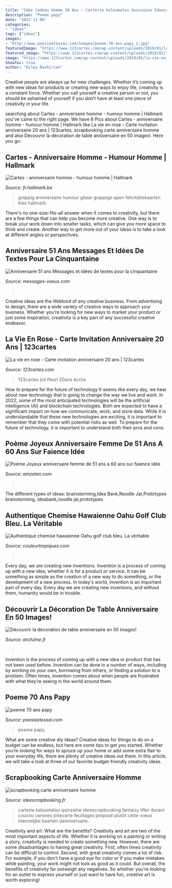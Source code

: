 ```yaml
---
title: "Idée Cadeau Homme 18 Ans ~ Carterie Kaloumalou Quinzaine Ideescrapbooking Fantaisy Lifter Durant Coucou Varones Joliecarte Feuillages Proposé Plutôt Cette Voeux Mannelijke Kaarten Danniversaire"
description: "Poeme papy"
date: "2022-11-06"
categories:
- "ideas"
tags: ["ideas"]
images:
- "http://www.poesieetessai.com/images/poeme-70-ans-papy_1.jpg"
featuredImage: "https://www.123cartes.com/wp-content/uploads/2019/01/la-vie-en-rose-invitation-anniversaire-20ans-123cartes.jpg"
featured_image: "https://www.123cartes.com/wp-content/uploads/2019/01/la-vie-en-rose-invitation-anniversaire-20ans-123cartes.jpg"
image: "https://www.123cartes.com/wp-content/uploads/2019/01/la-vie-en-rose-invitation-anniversaire-20ans-123cartes.jpg"
ShowToc: true
author: "Riley Bashirian"
---
```



Creative people are always up for new challenges. Whether it’s coming up with new ideas for products or creating new ways to enjoy life, creativity is a constant force. Whether you call yourself a creative person or not, you should be ashamed of yourself if you don’t have at least one piece of creativity in your life.

	

		
searching about Cartes - anniversaire homme - humour homme | Hallmark you've came to the right page. We have 8 Pics about Cartes - anniversaire homme - humour homme | Hallmark like La vie en rose - Carte invitation anniversaire 20 ans | 123cartes, scrapbooking carte anniversaire homme and also Découvrir la décoration de table anniversaire en 50 images!. Here you go:
		
    
## Cartes - Anniversaire Homme - Humour Homme | Hallmark

<img loading=lazy src="https://www.hmcdn.eu/ImageRepository/Converted/bb5/bb5a942c-b27b-45bb-9f60-b35ee458d647.jpg.ashx?w=340" onerror="this.onerror=null;this.src='https://tse1.mm.bing.net/th?id=OIP.iNzlu5sGqHZ98Fw56fprkQAAAA&amp;pid=15.1';" alt="Cartes - anniversaire homme - humour homme | Hallmark">

_Source: fr.hallmark.be_

>grappig anniversaire humour gitaar grappige apen felicitatiekaarten kies hallmark. 

	

There's no one-size-fits-all answer when it comes to creativity, but there are a few things that can help you become more creative. One way is to break your work down into smaller tasks, which can give you more space to think and create. Another way to get more out of your ideas is to take a look at different angles or perspectives.

    
## Anniversaire 51 Ans Messages Et Idées De Textes Pour La Cinquantaine

<img loading=lazy src="https://www.messages-voeux.com/wp-content/uploads/2017/07/50-ans-citation-anniversaire-message-cinquantaine--300x200.jpg" onerror="this.onerror=null;this.src='https://tse2.mm.bing.net/th?id=OIP.pM9-VEHGZ5jpRRHvR8oiggAAAA&amp;pid=15.1';" alt="Anniversaire 51 ans Messages et idées de textes pour la cinquantaine">

_Source: messages-voeux.com_

>. 

	

Creative ideas are the lifeblood of any creative business. From advertising to design, there are a wide variety of creative ways to approach your business. Whether you’re looking for new ways to market your product or just some inspiration, creativity is a key part of any successful creative endeavor.

    
## La Vie En Rose - Carte Invitation Anniversaire 20 Ans | 123cartes

<img loading=lazy src="https://www.123cartes.com/wp-content/uploads/2019/01/la-vie-en-rose-invitation-anniversaire-20ans-123cartes.jpg" onerror="this.onerror=null;this.src='https://tse4.mm.bing.net/th?id=OIP.s9VdRDtS-AcvU6ofe6TTZgHaE6&amp;pid=15.1';" alt="La vie en rose - Carte invitation anniversaire 20 ans | 123cartes">

_Source: 123cartes.com_

>123cartes joli fleuri 20ans écrire. 

	

How to prepare for the future of technology
It seems like every day, we hear about new technology that is going to change the way we live and work. In 2022, some of the most anticipated technologies will be the artificial intelligence (AI) and blockchain technologies. Both are expected to have a significant impact on how we communicate, work, and store data. While it is understandable that these new technologies are exciting, it is important to remember that they come with potential risks as well. To prepare for the future of technology, it is important to understand both their pros and cons.

    
## Poème Joyeux Anniversaire Femme De 51 Ans A 60 Ans Sur Faience Idée

<img loading=lazy src="https://www.amzalan.com/39638-thickbox_default/poeme-joyeux-anniversaire-femme-de-51-ans-a-60-ans-sur-faience-idee-cadeau-fete-neuf-emballe.jpg" onerror="this.onerror=null;this.src='https://tse2.mm.bing.net/th?id=OIP.ZaCGIh0GZ-4kzYFvS4DM2wHaHa&amp;pid=15.1';" alt="Poème Joyeux anniversaire femme de 51 ans a 60 ans sur faience idée">

_Source: amzalan.com_

>. 

	

The different types of ideas: brainstorming,Idea Bank,Noodle Jar,Prototypes
brainstorming, ideabank,noodle jar,prototypes

    
## Authentique Chemise Hawaienne Oahu Golf Club Bleu. La Véritable

<img loading=lazy src="https://www.couleurtropiques.com/ori-chemise-hawaienne-oahu-golf-club-bleu-2919_6112.jpg" onerror="this.onerror=null;this.src='https://tse2.mm.bing.net/th?id=OIP.UZ-S03VJ4dRQq3gmK5fIWgHaLW&amp;pid=15.1';" alt="Authentique chemise hawaienne Oahu golf club bleu. La véritable">

_Source: couleurtropiques.com_

>. 

	

Every day, we are creating new inventions.
Invention is a process of coming up with a new idea, whether it is for a product or service. It can be something as simple as the creation of a new way to do something, or the development of a new process. In today's world, invention is an important part of every day. Every day we are creating new inventions, and without them, humanity would be in trouble.

    
## Découvrir La Décoration De Table Anniversaire En 50 Images!

<img loading=lazy src="https://archzine.fr/wp-content/uploads/2015/08/2-deco-anniversaire-30-ans-comment-decorer-la-table-d-anniversaire-adulte6.jpg" onerror="this.onerror=null;this.src='https://tse1.mm.bing.net/th?id=OIP.ds1gyHRQjz0DvkPFazw_QAHaLF&amp;pid=15.1';" alt="Découvrir la décoration de table anniversaire en 50 images!">

_Source: archzine.fr_

>. 

	

Invention is the process of coming up with a new idea or product that has not been used before. Invention can be done in a number of ways, including by working on your own, borrowing from others, or finding a solution to a problem. Often times, invention comes about when people are frustrated with what they’re seeing in the world around them.

    
## Poeme 70 Ans Papy

<img loading=lazy src="http://www.poesieetessai.com/images/poeme-70-ans-papy_1.jpg" onerror="this.onerror=null;this.src='https://tse2.mm.bing.net/th?id=OIP.hxL6UZZqylOKbXUkim4oqQHaE5&amp;pid=15.1';" alt="poeme 70 ans papy">

_Source: poesieetessai.com_

>poeme papy. 

	

What are some creative diy ideas?
Creative ideas for things to do on a budget can be endless, but here are some tips to get you started. Whether you’re looking for ways to spruce up your home or add some extra flair to your everyday life, there are plenty of creative ideas out there. In this article, we will take a look at three of our favorite budget-friendly creativity ideas.

    
## Scrapbooking Carte Anniversaire Homme

<img loading=lazy src="http://www.ideescrapbooking.fr/images/scrapbooking-carte-anniversaire-homme_2.jpg" onerror="this.onerror=null;this.src='https://tse2.mm.bing.net/th?id=OIP.R1tIAwyjHtPLzZhSe-bkKgAAAA&amp;pid=15.1';" alt="scrapbooking carte anniversaire homme">

_Source: ideescrapbooking.fr_

>carterie kaloumalou quinzaine ideescrapbooking fantaisy lifter durant coucou varones joliecarte feuillages proposé plutôt cette voeux mannelijke kaarten danniversaire. 

	

Creativity and art: What are the benefits?
Creativity and art are two of the most important aspects of life. Whether it is working on a painting or writing a story, creativity is needed to create something new. However, there are some disadvantages to having great creativity. First, often times creativity can be difficult to control. Second, with great creativity comes a lot of risk. For example, if you don't have a good eye for color or if you make mistakes while painting, your work might not look as good as it could. But overall, the benefits of creativity far outweigh any negatives. So whether you're looking for an outlet to express yourself or just want to have fun, creative art is worth exploring!

